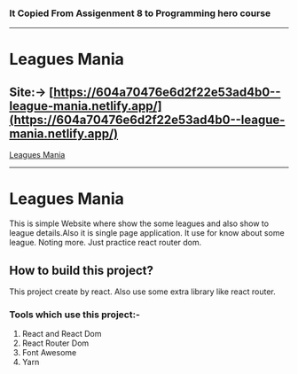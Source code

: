 ### It Copied From Assigenment 8 to Programming hero course
---
# Leagues Mania
## Site:-> [https://604a70476e6d2f22e53ad4b0--league-mania.netlify.app/](https://604a70476e6d2f22e53ad4b0--league-mania.netlify.app/)

[Leagues Mania](https://604a70476e6d2f22e53ad4b0--league-mania.netlify.app/)

---
# Leagues Mania
This is simple Website where show the some leagues and also show to league details.Also it is single page application. It use for know about some league. Noting more. Just practice react router dom.

## How to build this project?
This project create by react. Also use some extra library like react router.

### Tools which use this project:-
1. React and React Dom
2. React Router Dom
3. Font Awesome
4. Yarn